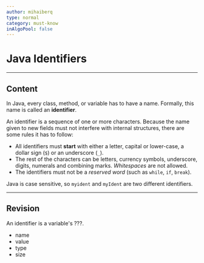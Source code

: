 ```yaml
---
author: mihaiberq
type: normal
category: must-know
inAlgoPool: false
---
```


# Java Identifiers


---

## Content

In Java, every class, method, or variable has to have a name. Formally, this name is called an **identifier**.

An identifier is a sequence of one or more characters. Because the name given to new fields must not interfere with internal structures, there are some rules it has to follow:

* All identifiers must **start** with either a letter, capital or lower-case, a dollar sign (`$`) or an underscore (`_`).
* The rest of the characters can be letters, currency symbols, underscore, digits, numerals and combining marks. *Whitespaces* are not allowed.
* The identifiers must not be a *reserved word* (such as `while`, `if`, `break`).

Java is case sensitive, so `myident` and `myIdent` are two different identifiers.


---

## Revision

An identifier is a variable's ???.

* name
* value
* type
* size
